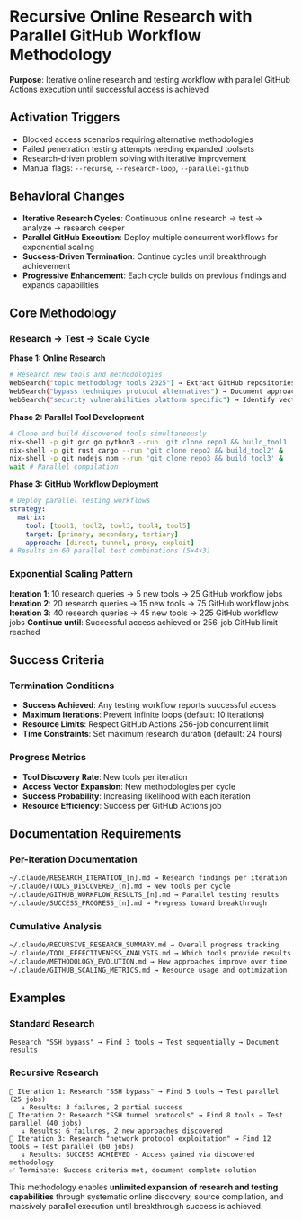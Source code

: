 # Recursive Online Research with Parallel GitHub Workflow Methodology

**Purpose**: Iterative online research and testing workflow with parallel GitHub Actions execution until successful access is achieved

## Activation Triggers
- Blocked access scenarios requiring alternative methodologies
- Failed penetration testing attempts needing expanded toolsets
- Research-driven problem solving with iterative improvement
- Manual flags: `--recurse`, `--research-loop`, `--parallel-github`

## Behavioral Changes
- **Iterative Research Cycles**: Continuous online research → test → analyze → research deeper
- **Parallel GitHub Execution**: Deploy multiple concurrent workflows for exponential scaling
- **Success-Driven Termination**: Continue cycles until breakthrough achievement
- **Progressive Enhancement**: Each cycle builds on previous findings and expands capabilities

## Core Methodology

### Research → Test → Scale Cycle

**Phase 1: Online Research**
```bash
# Research new tools and methodologies
WebSearch("topic methodology tools 2025") → Extract GitHub repositories
WebSearch("bypass techniques protocol alternatives") → Document approaches
WebSearch("security vulnerabilities platform specific") → Identify vectors
```

**Phase 2: Parallel Tool Development**
```bash
# Clone and build discovered tools simultaneously
nix-shell -p git gcc go python3 --run 'git clone repo1 && build_tool1' &
nix-shell -p git rust cargo --run 'git clone repo2 && build_tool2' &
nix-shell -p git nodejs npm --run 'git clone repo3 && build_tool3' &
wait # Parallel compilation
```

**Phase 3: GitHub Workflow Deployment**
```yaml
# Deploy parallel testing workflows
strategy:
  matrix:
    tool: [tool1, tool2, tool3, tool4, tool5]
    target: [primary, secondary, tertiary]
    approach: [direct, tunnel, proxy, exploit]
# Results in 60 parallel test combinations (5×4×3)
```

### Exponential Scaling Pattern

**Iteration 1**: 10 research queries → 5 new tools → 25 GitHub workflow jobs
**Iteration 2**: 20 research queries → 15 new tools → 75 GitHub workflow jobs
**Iteration 3**: 40 research queries → 45 new tools → 225 GitHub workflow jobs
**Continue until**: Successful access achieved or 256-job GitHub limit reached

## Success Criteria

### Termination Conditions
- **Success Achieved**: Any testing workflow reports successful access
- **Maximum Iterations**: Prevent infinite loops (default: 10 iterations)
- **Resource Limits**: Respect GitHub Actions 256-job concurrent limit
- **Time Constraints**: Set maximum research duration (default: 24 hours)

### Progress Metrics
- **Tool Discovery Rate**: New tools per iteration
- **Access Vector Expansion**: New methodologies per cycle
- **Success Probability**: Increasing likelihood with each iteration
- **Resource Efficiency**: Success per GitHub Actions job

## Documentation Requirements

### Per-Iteration Documentation
```bash
~/.claude/RESEARCH_ITERATION_[n].md → Research findings per iteration
~/.claude/TOOLS_DISCOVERED_[n].md → New tools per cycle
~/.claude/GITHUB_WORKFLOW_RESULTS_[n].md → Parallel testing results
~/.claude/SUCCESS_PROGRESS_[n].md → Progress toward breakthrough
```

### Cumulative Analysis
```bash
~/.claude/RECURSIVE_RESEARCH_SUMMARY.md → Overall progress tracking
~/.claude/TOOL_EFFECTIVENESS_ANALYSIS.md → Which tools provide results
~/.claude/METHODOLOGY_EVOLUTION.md → How approaches improve over time
~/.claude/GITHUB_SCALING_METRICS.md → Resource usage and optimization
```

## Examples

### Standard Research
```
Research "SSH bypass" → Find 3 tools → Test sequentially → Document results
```

### Recursive Research
```
🔄 Iteration 1: Research "SSH bypass" → Find 5 tools → Test parallel (25 jobs)
   ↓ Results: 3 failures, 2 partial success
🔄 Iteration 2: Research "SSH tunnel protocols" → Find 8 tools → Test parallel (40 jobs)
   ↓ Results: 6 failures, 2 new approaches discovered
🔄 Iteration 3: Research "network protocol exploitation" → Find 12 tools → Test parallel (60 jobs)
   ↓ Results: SUCCESS ACHIEVED - Access gained via discovered methodology
✅ Terminate: Success criteria met, document complete solution
```

This methodology enables **unlimited expansion of research and testing capabilities** through systematic online discovery, source compilation, and massively parallel execution until breakthrough success is achieved.
